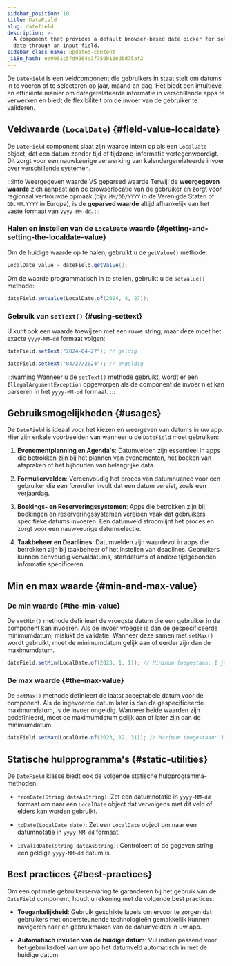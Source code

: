 ```yaml
---
sidebar_position: 10
title: DateField
slug: datefield
description: >-
  A component that provides a default browser-based date picker for selecting a
  date through an input field.
sidebar_class_name: updated-content
_i18n_hash: ee9981c57d9964a3f759b116dbd75af2
---
```

<DocChip chip='shadow' />
<DocChip chip='name' label="dwc-field" />
<DocChip chip='since' label='23.02' />
<JavadocLink type="foundation" location="com/webforj/component/field/DateField" top='true'/>

<ParentLink parent="Field" />

De `DateField` is een veldcomponent die gebruikers in staat stelt om datums in te voeren of te selecteren op jaar, maand en dag. Het biedt een intuïtieve en efficiënte manier om dategerelateerde informatie in verschillende apps te verwerken en biedt de flexibiliteit om de invoer van de gebruiker te valideren.

<ComponentDemo 
path='/webforj/datefield?'
javaE='https://raw.githubusercontent.com/webforj/webforj-documentation/refs/heads/main/src/main/java/com/webforj/samples/views/fields/datefield/DateFieldView.java'
/>

## Veldwaarde (`LocalDate`) {#field-value-localdate}

De `DateField` component slaat zijn waarde intern op als een `LocalDate` object, dat een datum zonder tijd of tijdzone-informatie vertegenwoordigt. Dit zorgt voor een nauwkeurige verwerking van kalendergerelateerde invoer over verschillende systemen.

:::info Weergegeven waarde VS geparsed waarde 
Terwijl de **weergegeven waarde** zich aanpast aan de browserlocatie van de gebruiker en zorgt voor regionaal vertrouwde opmaak (bijv. `MM/DD/YYYY` in de Verenigde Staten of `DD.MM.YYYY` in Europa), is de **geparsed waarde** altijd afhankelijk van het vaste formaat van `yyyy-MM-dd`.
:::

### Halen en instellen van de `LocalDate` waarde {#getting-and-setting-the-localdate-value}

Om de huidige waarde op te halen, gebruikt u de `getValue()` methode:

```java
LocalDate value = dateField.getValue();
```

Om de waarde programmatisch in te stellen, gebruikt u de `setValue()` methode:

```java
dateField.setValue(LocalDate.of(2024, 4, 27));
```

### Gebruik van `setText()` {#using-settext}

U kunt ook een waarde toewijzen met een ruwe string, maar deze moet het exacte `yyyy-MM-dd` formaat volgen:

```java
dateField.setText("2024-04-27"); // geldig

dateField.setText("04/27/2024"); // ongeldig
```

:::warning
 Wanneer u de `setText()` methode gebruikt, wordt er een `IllegalArgumentException` opgeworpen als de component de invoer niet kan parseren in het `yyyy-MM-dd` formaat.
:::

## Gebruiksmogelijkheden {#usages}

De `DateField` is ideaal voor het kiezen en weergeven van datums in uw app. Hier zijn enkele voorbeelden van wanneer u de `DateField` moet gebruiken:

1. **Evenementplanning en Agenda's**: Datumvelden zijn essentieel in apps die betrokken zijn bij het plannen van evenementen, het boeken van afspraken of het bijhouden van belangrijke data.

2. **Formuliervelden**: Vereenvoudig het proces van datumnuance voor een gebruiker die een formulier invult dat een datum vereist, zoals een verjaardag.

3. **Boekings- en Reserveringssystemen**: Apps die betrokken zijn bij boekingen en reserveringssystemen vereisen vaak dat gebruikers specifieke datums invoeren. Een datumveld stroomlijnt het proces en zorgt voor een nauwkeurige datumselectie.

4. **Taakbeheer en Deadlines**: Datumvelden zijn waardevol in apps die betrokken zijn bij taakbeheer of het instellen van deadlines. Gebruikers kunnen eenvoudig vervaldatums, startdatums of andere tijdgebonden informatie specificeren.

## Min en max waarde {#min-and-max-value}

### De min waarde {#the-min-value}
De `setMin()` methode definieert de vroegste datum die een gebruiker in de component kan invoeren. Als de invoer vroeger is dan de gespecificeerde minimumdatum, mislukt de validatie. Wanneer deze samen met `setMax()` wordt gebruikt, moet de minimumdatum gelijk aan of eerder zijn dan de maximumdatum.

```java
dateField.setMin(LocalDate.of(2023, 1, 1)); // Minimum toegestaan: 1 januari 2023
```

### De max waarde {#the-max-value}
De `setMax()` methode definieert de laatst acceptabele datum voor de component. Als de ingevoerde datum later is dan de gespecificeerde maximumdatum, is de invoer ongeldig. Wanneer beide waarden zijn gedefinieerd, moet de maximumdatum gelijk aan of later zijn dan de minimumdatum.

```java
dateField.setMax(LocalDate.of(2023, 12, 31)); // Maximum toegestaan: 31 december 2023
```

## Statische hulpprogramma's {#static-utilities}

De `DateField` klasse biedt ook de volgende statische hulpprogramma-methoden:

- `fromDate(String dateAsString)`: Zet een datumnotatie in `yyyy-MM-dd` formaat om naar een `LocalDate` object dat vervolgens met dit veld of elders kan worden gebruikt.

- `toDate(LocalDate date)`: Zet een `LocalDate` object om naar een datumnotatie in `yyyy-MM-dd` formaat.

- `isValidDate(String dateAsString)`: Controleert of de gegeven string een geldige `yyyy-MM-dd` datum is.

## Best practices {#best-practices}

Om een optimale gebruikerservaring te garanderen bij het gebruik van de `DateField` component, houdt u rekening met de volgende best practices:

- **Toegankelijkheid**: Gebruik geschikte labels om ervoor te zorgen dat gebruikers met ondersteunende technologieën gemakkelijk kunnen navigeren naar en gebruikmaken van de datumvelden in uw app.

- **Automatisch invullen van de huidige datum**: Vul indien passend voor het gebruiksdoel van uw app het datumveld automatisch in met de huidige datum.
